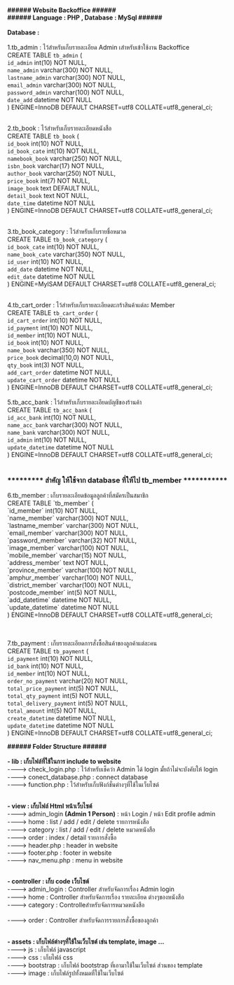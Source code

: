 <b>###### Website Backoffice ######</b><br/>
<b>###### Language : PHP , Database : MySql ######</b><br/><br/>
<b>Database :</b><br/>
<br/>
1.tb_admin : ไว้สำหรับเก็บรายละเอียด Admin เสำหรับเข้าใช้งาน Backoffice<br/>
CREATE TABLE `tb_admin` (<br/>
  `id_admin` int(10) NOT NULL,<br/>
  `name_admin` varchar(300) NOT NULL,<br/>
  `lastname_admin` varchar(300) NOT NULL,<br/>
  `email_admin` varchar(300) NOT NULL,<br/>
  `password_admin` varchar(100) NOT NULL,<br/>
  `date_add` datetime NOT NULL<br/>
) ENGINE=InnoDB DEFAULT CHARSET=utf8 COLLATE=utf8_general_ci;
<br/><br/>

2.tb_book : ไว้สำหรับเก็บรายละเอียดหนังสือ<br/>
CREATE TABLE `tb_book` (<br/>
  `id_book` int(10) NOT NULL,<br/>
  `id_book_cate` int(10) NOT NULL,<br/>
  `namebook_book` varchar(250) NOT NULL,<br/>
  `isbn_book` varchar(17) NOT NULL,<br/>
  `author_book` varchar(250) NOT NULL,<br/>
  `price_book` int(7) NOT NULL,<br/>
  `image_book` text DEFAULT NULL,<br/>
  `detail_book` text NOT NULL,<br/>
  `date_time` datetime NOT NULL<br/>
) ENGINE=InnoDB DEFAULT CHARSET=utf8 COLLATE=utf8_general_ci;
<br/><br/>

3.tb_book_category : ไว้สำหรับเก็บรายชื่อหมวด<br/>
CREATE TABLE `tb_book_category` (<br/>
  `id_book_cate` int(10) NOT NULL,<br/>
  `name_book_cate` varchar(350) NOT NULL,<br/>
  `id_user` int(10) NOT NULL,<br/>
  `add_date` datetime NOT NULL,<br/>
  `edit_date` datetime NOT NULL<br/>
) ENGINE=MyISAM DEFAULT CHARSET=utf8 COLLATE=utf8_general_ci;
<br/><br/>

4.tb_cart_order : ไว้สำหรับเก็บรายละเอียดตะกร้าสินค้าแต่ละ Member<br/>
CREATE TABLE `tb_cart_order` (<br/>
  `id_cart_order` int(10) NOT NULL,<br/>
  `id_payment` int(10) NOT NULL,<br/>
  `id_member` int(10) NOT NULL,<br/>
  `id_book` int(10) NOT NULL,<br/>
  `name_book` varchar(350) NOT NULL,<br/>
  `price_book` decimal(10,0) NOT NULL,<br/>
  `qty_book` int(3) NOT NULL,<br/>
  `add_cart_order` datetime NOT NULL,<br/>
  `update_cart_order` datetime NOT NULL<br/>
) ENGINE=InnoDB DEFAULT CHARSET=utf8 COLLATE=utf8_general_ci;
<br/><br/>
5.tb_acc_bank : ไว้สำหรับเก็บรายละเอียดบัญชีของร้านค้า<br/>
CREATE TABLE `tb_acc_bank` (<br/>
  `id_acc_bank` int(10) NOT NULL,<br/>
  `name_acc_bank` varchar(300) NOT NULL,<br/>
  `name_bank` varchar(300) NOT NULL,<br/>
  `id_admin` int(10) NOT NULL,<br/>
  `update_datetime` datetime NOT NULL<br/>
) ENGINE=InnoDB DEFAULT CHARSET=utf8 COLLATE=utf8_general_ci;
<br/><br/>
<h3>********* สำคัญ ให้ใช้จาก database ที่ให้ไป tb_member ***********</h3>
6.tb_member : เก็บรายละเอียดข้อมูลลูกค้าที่สมัครเป็นสมาชิก<br/>
CREATE TABLE `tb_member` (<br/>
  `id_member` int(10) NOT NULL,<br/>
  `name_member` varchar(300) NOT NULL,<br/>
  `lastname_member` varchar(300) NOT NULL,<br/>
  `email_member` varchar(300) NOT NULL,<br/>
  `password_member` varchar(32) NOT NULL,<br/>
  `image_member` varchar(100) NOT NULL,<br/>
  `mobile_member` varchar(15) NOT NULL,<br/>
  `address_member` text NOT NULL,<br/>
  `province_member` varchar(100) NOT NULL,<br/>
  `amphur_member` varchar(100) NOT NULL,<br/>
  `district_member` varchar(100) NOT NULL,<br/>
  `postcode_member` int(5) NOT NULL,<br/>
  `add_datetime` datetime NOT NULL,<br/>
  `update_datetime` datetime NOT NULL<br/>
) ENGINE=InnoDB DEFAULT CHARSET=utf8 COLLATE=utf8_general_ci;<br/>
<br/><br/>

7.tb_payment : เก็บรายละเอียดการสั่งซื้อสินค้าของลูกค้าแต่ละคน<br/>
CREATE TABLE `tb_payment` (<br/>
  `id_payment` int(10) NOT NULL,<br/>
  `id_bank` int(10) NOT NULL,<br/>
  `id_member` int(10) NOT NULL,<br/>
  `order_no_payment` varchar(20) NOT NULL,<br/>
  `total_price_payment` int(5) NOT NULL,<br/>
  `total_qty_payment` int(5) NOT NULL,<br/>
  `total_delivery_payment` int(5) NOT NULL,<br/>
  `total_amount` int(5) NOT NULL,<br/>
  `create_datetime` datetime NOT NULL,<br/>
  `update_datetime` datetime NOT NULL<br/>
) ENGINE=InnoDB DEFAULT CHARSET=utf8 COLLATE=utf8_general_ci;


<b>###### Folder Structure ######</b><br/><br/>
<b>- lib : เก็บไฟล์ที่ใช้ในการ include to website</b><br/>
----> check_login.php : ไว้สำหรับเช็คว่า Admin ได้ login มั้ยถ้าไม่จะบังคับให้ login<br/>
----> conect_database.php : connect database<br/>
----> function.php : ไว้สำหรับเก็บฟังก์ชั่นต่างๆที่ใช้ในเว็บไซต์<br/><br/>

<b>- view : เก็บไฟล์ Html หน้าเว็บไซต์</b><br/>
----> admin_login ****(Admin 1 Person)**** : หน้า Login / หน้า Edit profile admin<br/>
----> home : list / add / edit / delete รายการหนังสือ<br/>
----> category : list / add / edit / delete หมวดหนังสือ<br/>
----> order : index / detail รายการสั่งซื้อ<br/>
----> header.php : header in website<br/>
----> footer.php : footer in website<br/>
----> nav_menu.php : menu in website<br/><br/>

<b>- controller : เก็บ code เว็บไซต์</b><br/>
----> admin_login : Controller สำหรับจัดการเรื่อง Admin login<br/>
----> home : Controller สำหรับจัดการเรื่อง รายละเอียด ต่างๆของหนังสือ<br/>
----> category : Controlleสำหรับจัดการหมวดหนังสือ<br/><br/>
----> order : Controller สำหรับจัดการรายการสั่งซื้อของลูกค้า<br/><br/>

<b>- assets : เก็บไฟล์ต่างๆที่ใช้ในเว็บไซต์ เช่น template, image ...</b><br/>
----> js : เก็บไฟล์ javascript<br/>
----> css : เก็บไฟล์ css <br/>
----> bootstrap : เก็บไฟล์ bootstrap ที่เอามาใช้ในเว็บไซต์ ส่วนของ template<br/>
----> image : เก็บไฟล์รูปทั้งหมดที่ใช้ในเว็บไซต์<br/><br/>





